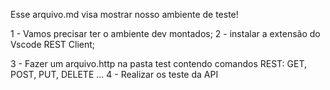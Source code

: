Esse arquivo.md visa mostrar nosso ambiente de teste! 

1 - Vamos precisar ter o ambiente dev montados;
2 - instalar a extensão do Vscode REST Client;

3 - Fazer um arquivo.http na pasta test contendo comandos REST: GET, POST, PUT, DELETE ...
4 - Realizar os teste da API